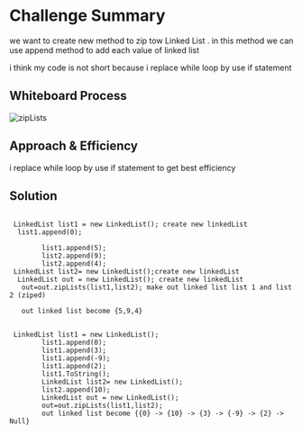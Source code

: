 # Challenge Summary

we want to create new method to zip tow Linked List . in this method we can use append method to add each value of
linked list

i think my code is not short because i replace while loop by use if statement

## Whiteboard Process

![zipLists](https://user-images.githubusercontent.com/97642724/158077991-7ced3fd3-080a-4cf2-af4e-0a60ef593274.png)

## Approach & Efficiency

i replace while loop by use if statement to get best efficiency

## Solution

````
 
 LinkedList list1 = new LinkedList(); create new linkedList
  list1.append(0);
        
        list1.append(5);
        list2.append(9);
        list2.append(4);
 LinkedList list2= new LinkedList();create new linkedList 
  LinkedList out = new LinkedList(); create new linkedList
   out=out.zipLists(list1,list2); make out linked list list 1 and list 2 (ziped)
   
   out linked list become {5,9,4}
   

````

```
 LinkedList list1 = new LinkedList();
        list1.append(0);
        list1.append(3);
        list1.append(-9);
        list1.append(2);
        list1.ToString();
        LinkedList list2= new LinkedList();
        list2.append(10);
        LinkedList out = new LinkedList();
        out=out.zipLists(list1,list2);
        out linked list become {{0} -> {10} -> {3} -> {-9} -> {2} -> Null}

```
